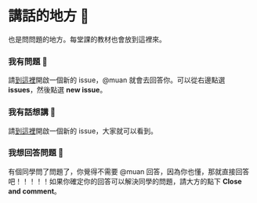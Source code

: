 講話的地方 :raised_hands:
==========

也是問問題的地方。每堂課的教材也會放到這裡來。

### 我有問題 :raising_hand:

請[到這裡](https://github.com/lab-squirrel/talks/issues/new)開啟一個新的 issue，@muan 就會去回答你。可以從右邊點選 **issues**，然後點選 **new issue**。

### 我有話想講 :raising_hand:

請[到這裡](https://github.com/lab-squirrel/talks/issues/new)開啟一個新的 issue，大家就可以看到。

### 我想回答問題 :raising_hand:

有個同學問了問題了，你覺得不需要 @muan 回答，因為你也懂，那就直接回答吧！！！！！如果你確定你的回答可以解決同學的問題，請大方的點下 **Close and comment**。
